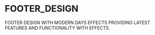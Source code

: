 # FOOTER_DESIGN
FOOTER DESIGN WITH MODERN DAYS EFFECTS PROVIDING LATEST FEATURES AND FUNCTIONALITY WITH EFFECTS.
